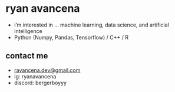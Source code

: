 # ryan avancena


- i’m interested in ... machine learning, data science, and artificial intelligence 
- Python (Numpy, Pandas, Tensorflow) / C++ / R


## contact me 
  - ravancena.dev@gmail.com <br>
  - ig: ryanavancena <br>
  - discord: bergerboyyy <br>


<!---
ryan-avancena/ryan-avancena is a ✨ special ✨ repository because its `README.md` (this file) appears on your GitHub profile.
You can click the Preview link to take a look at your changes.
--->

